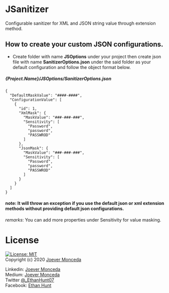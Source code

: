 ﻿# JSanitizer 
Configurable sanitizer for XML and JSON string value through extension method.

## How to create your custom JSON configurations.
* Create folder with name **JSOptions** under your project then create json file with name **SanitizerOptions.json** under the said folder as your default configuration and follow the object format below.

##### {Project.Name}/JSOptions/SanitizerOptions.json
```
{
  "DefaultMaskValue": "####-####",
  "ConfigurationValue": [
    {
      "id": 1,
      "XmlMask": {
        "MaskValue": "###-###-###",
        "Sensitivity": [
          "Password",
          "password",
          "PASSWROD"
        ]
      },
      "JsonMask": {
        "MaskValue": "###-###-###",
        "Sensitivity": [
          "Password",
          "password",
          "PASSWROD"
        ]
      }
    }
  ]
}
```
#### note: It will throw an exception if you use the default json or xml extension methods without providing default json configurations.

*remarks*: You can add more properties under Sensitivity for value masking.

# License 
  [![License: MIT](https://img.shields.io/badge/License-MIT-yellow.svg)](https://opensource.org/licenses/MIT)  
  Copyright (c) 2020 [Joever Monceda](https://github.com/Ethan0007)

  Linkedin: [Joever Monceda](https://www.linkedin.com/in/joever-monceda-55242779/)  
  Medium: [Joever Monceda](https://medium.com/@joever.monceda/new-net-core-vuejs-vuex-router-webpack-starter-kit-e94b6fdb7481)  
  Twitter [@_EthanHunt07](https://twitter.com/_EthanHunt07)  
  Facebook: [Ethan Hunt](https://www.facebook.com/nethan.hound.3/)
